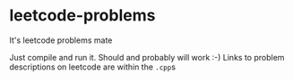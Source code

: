 # leetcode-problems
It's leetcode problems mate

Just compile and run it. Should and probably will work :-) Links to problem descriptions on leetcode are within the `.cpp`s
